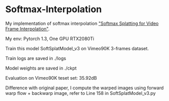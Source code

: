 # Softmax-Interpolation
My implementation of softmax interpolation ["Softmax Splatting for Video Frame Interpolation"](https://openaccess.thecvf.com/content_CVPR_2020/papers/Niklaus_Softmax_Splatting_for_Video_Frame_Interpolation_CVPR_2020_paper.pdf).

My env: Pytorch 1.3, One GPU RTX2080Ti

Train this model SoftSplatModel_v3 on Vimeo90K 3-frames dataset.

Train logs are saved in ./logs

Model weights are saved in ./ckpt

Evaluation on Vimeo90K teset set: 35.92dB

Difference with original paper, I compute the warped images using forward warp flow + backwarp image, refer to Line 158 in SoftSplatModel_v3.py


